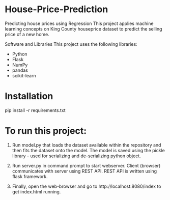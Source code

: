 # House-Price-Prediction

Predicting house prices using Regression
This project applies machine learning concepts on King County houseprice dataset to predict the selling price of a new home.

Software and Libraries
This project uses the following libraries:
* Python
* Flask
* NumPy
* pandas
* scikit-learn

# Installation

pip install -r requirements.txt

# To run this project:

1. Run model.py that loads the dataset available within the repository and then fits the dataset onto the model. The model is saved using the pickle library - used for serializing and de-serializing python object.

2. Run server.py in command prompt to start webserver. Client (browser) communicates with server using REST API. REST API is written using flask framework. 

3. Finally, open the web-browser and go to http://localhost:8080/index to get index.html running.
